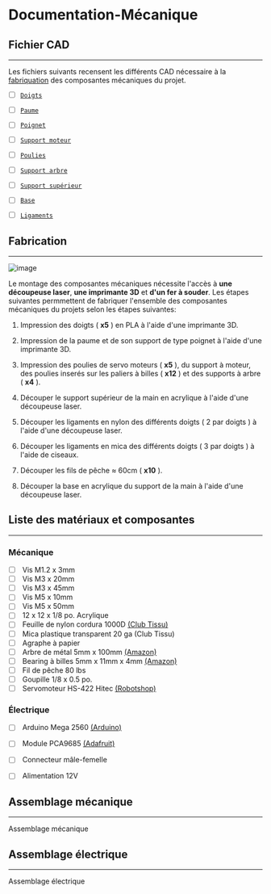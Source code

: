 # Documentation-Mécanique

## Fichier CAD
---
Les fichiers suivants recensent les différents CAD nécessaire à la [fabriquation](#Fabrication) des composantes mécaniques du projet.

- [ ]  [`Doigts`](./CAD/Doigts//) <br>
- [ ]  [`Paume`](./CAD/Doigts//) <br>
- [ ]  [`Poignet`](./CAD/Doigts//) <br>
- [ ]  [`Support moteur`](./CAD/Doigts//) <br>
- [ ]  [`Poulies`](./CAD/Doigts//) <br>
- [ ]  [`Support arbre`](./CAD/Doigts//) <br>
- [ ]  [`Support supérieur`](./CAD/Doigts//) <br>
- [ ]  [`Base`](./CAD/Doigts//) <br>
- [ ]  [`Ligaments`](./CAD/Doigts//) <br>


## Fabrication
---
![image]()

Le montage des composantes mécaniques nécessite l'accès à **une découpeuse laser**, **une imprimante 3D** et **d'un fer à souder**. 
Les étapes suivantes permmettent de fabriquer l'ensemble des composantes mécaniques du projets selon les étapes suivantes:

1. Impression des doigts ( **x5** ) en PLA à l'aide d'une imprimante 3D.

2. Impression de la paume et de son support de type poignet à l'aide d'une imprimante 3D.

3. Impression des poulies de servo moteurs ( **x5** ), du support à moteur, des poulies inserés sur les paliers à billes ( **x12** ) et des supports à arbre ( **x4** ).

4. Découper le support supérieur de la main en acrylique à l'aide d'une découpeuse laser.

4. Découper les ligaments en nylon des différents doigts ( 2 par doigts ) à l'aide d'une découpeuse laser.

5. Découper les ligaments en mica des différents doigts ( 3 par doigts ) à l'aide de ciseaux.

6. Découper les fils de pêche ≈ 60cm ( **x10** ).

7. Découper la base en acrylique du support de la main à l'aide d'une découpeuse laser. 

## Liste des matériaux et composantes
---
### **Mécanique**
- [ ] &nbsp;Vis M1.2 x 3mm <br>
- [ ] &nbsp;Vis M3 x 20mm <br>
- [ ] &nbsp;Vis M3 x 45mm <br>
- [ ] &nbsp;Vis M5 x 10mm <br>
- [ ] &nbsp;Vis M5 x 50mm <br>
- [ ] &nbsp;12 x 12 x 1/8 po. Acrylique <br>
- [ ] &nbsp;Feuille de nylon cordura 1000D [(Club Tissu)](https://www.clubtissus.com/fr/nylon-cordura-1000d-noir?fbclid=IwAR1-LkjzjMgMWKu80fnkrolP66I-jkD7ACOhfdXqo_PhgQrl8uaRKlY1G78) <br>
- [ ] &nbsp;Mica plastique transparent 20 ga (Club Tissu) <br>
- [ ] &nbsp;Agraphe à papier <br>
- [ ] &nbsp;Arbre de métal 5mm x 100mm [(Amazon)](https://www.amazon.ca/dp/B01B27MJC6?psc=1&ref=ppx_yo2ov_dt_b_product_details&fbclid=IwAR362ei__UgU11dEIUVBtTV-3JzH9szivByOdhoxnguKB56Yidi5-6fRLzg) <br>
- [ ] &nbsp;Bearing à billes 5mm x 11mm x 4mm [(Amazon)](https://www.amazon.ca/dp/B07GBTWLCZ?ref=ppx_yo2ov_dt_b_product_details&th=1&fbclid=IwAR22SOt6oHsRRFlgVRrsB5KiavJjqLkp366aq2QIwt-hIwIwVPaSqANGHF4) <br>
- [ ] &nbsp;Fil de pêche 80 lbs <br>
- [ ] &nbsp;Goupille 1/8 x 0.5 po. <br> 
- [ ] &nbsp;Servomoteur HS-422 Hitec [(Robotshop)](https://ca.robotshop.com/fr/products/hitec-hs-422-servo-motor) <br>

### **Électrique**
- [ ] &nbsp;Arduino Mega 2560  [(Arduino)](https://ca.robotshop.com/fr/products/hitec-hs-422-servo-motor) <br>
- [ ] &nbsp;Module PCA9685 [(Adafruit)](https://learn.adafruit.com/16-channel-pwm-servo-driver?view=all) <br>
- [ ] &nbsp;Connecteur mâle-femelle <br>
- [ ] &nbsp;Alimentation 12V <br>


## Assemblage mécanique
---
Assemblage mécanique

## Assemblage électrique
---
Assemblage électrique


